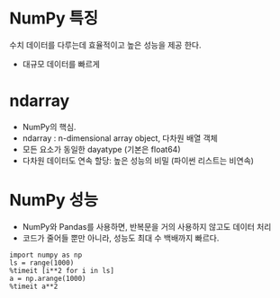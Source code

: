 # NumPy 특징

수치 데이터를 다루는데 효율적이고 높은 성능을 제공 한다.

* 대규모 데이터를 빠르게

# ndarray

* NumPy의 핵심.
* ndarray : n-dimensional array object, 다차원 배열 객체
* 모든 요소가 동일한 dayatype (기본은 float64)
* 다차원 데이터도 연속 할당: 높은 성능의 비밀 (파이썬 리스트는 비연속)

# NumPy 성능

* NumPy와 Pandas를 사용하면, 반복문을 거의 사용하지 않고도 데이터 처리
* 코드가 줄어들 뿐만 아니라, 성능도 최대 수 백배까지 빠르다.

<pre><code>import numpy as np
ls = range(1000)
%timeit [i**2 for i in ls]
a = np.arange(1000)
%timeit a**2
</code></pre>


